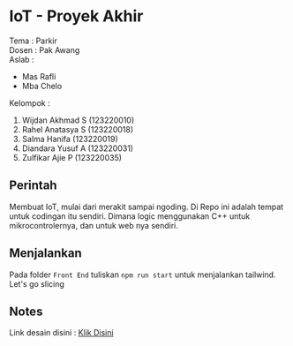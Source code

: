 # IoT - Proyek Akhir

Tema : Parkir\
Dosen : Pak Awang\
Aslab :

- Mas Rafli
- Mba Chelo

Kelompok :

1. Wijdan Akhmad S (123220010)
2. Rahel Anatasya S (123220018)
3. Salma Hanifa (123220019)
4. Diandara Yusuf A (123220031)
5. Zulfikar Ajie P (123220035)

## Perintah

Membuat IoT, mulai dari merakit sampai ngoding.
Di Repo ini adalah tempat untuk codingan itu sendiri.
Dimana logic menggunakan C++ untuk mikrocontrolernya, dan untuk web nya sendiri.

## Menjalankan

Pada folder `Front End` tuliskan `npm run start` untuk menjalankan tailwind. Let's go slicing

## Notes

Link desain disini : [Klik Disini](https://www.figma.com/design/a2enXWykhsDLfyRNeDsP1w/Desain-Proyek-Akhir?node-id=0-1&node-type=canvas&t=xZRxbDCbKHXbUBNF-0)
